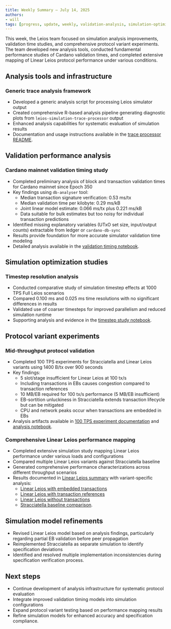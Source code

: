 ```yaml
---
title: Weekly Summary – July 14, 2025
authors:
- will
tags: [progress, update, weekly, validation-analysis, simulation-optimization, trace-processor, linear-leios, stracciatella]
---
```


This week, the Leios team focused on simulation analysis improvements, validation time studies, and comprehensive protocol variant experiments. The team developed new analysis tools, conducted fundamental performance studies of Cardano validation times, and completed extensive mapping of Linear Leios protocol performance under various conditions.

## Analysis tools and infrastructure

### Generic trace analysis framework

- Developed a generic analysis script for processing Leios simulator output
- Created comprehensive R-based analysis pipeline generating diagnostic plots from `leios-simulation-trace-processor` output
- Enhanced analysis capabilities for systematic evaluation of simulation results
- Documentation and usage instructions available in the [trace processor README](https://github.com/input-output-hk/ouroboros-leios/blob/main/analysis/trace-processor/ReadMe.md).

## Validation performance analysis

### Cardano mainnet validation timing study

- Completed preliminary analysis of block and transaction validation times for Cardano mainnet since Epoch 350
- Key findings using `db-analyser` tool:
  - Median transaction signature verification: 0.53 ms/tx
  - Median validation time per kilobyte: 0.29 ms/kB  
  - Joint linear model estimate: 0.066 ms/tx plus 0.221 ms/kB
  - Data suitable for bulk estimates but too noisy for individual transaction predictions
- Identified missing explanatory variables (UTxO set size, input/output counts) extractable from ledger or `cardano-db-sync`
- Results provide foundation for more accurate simulator validation time modeling
- Detailed analysis available in the [validation timing notebook](https://github.com/input-output-hk/ouroboros-leios/blob/main/analysis/timings/preliminary.ipynb).

## Simulation optimization studies

### Timestep resolution analysis

- Conducted comparative study of simulation timestep effects at 1000 TPS Full Leios scenarios
- Compared 0.100 ms and 0.025 ms time resolutions with no significant differences in results
- Validated use of coarser timesteps for improved parallelism and reduced simulation runtime
- Supporting analysis and evidence in the [timestep study notebook](https://github.com/input-output-hk/ouroboros-leios/blob/main/analysis/sims/2025w27/analysis.ipynb).

## Protocol variant experiments

### Mid-throughput protocol validation

- Completed 100 TPS experiments for Stracciatella and Linear Leios variants using 1400 B/tx over 900 seconds
- Key findings:
  - 5 slot/stage insufficient for Linear Leios at 100 tx/s
  - Including transactions in EBs causes congestion compared to transaction references
  - 10 MB/EB required for 100 tx/s performance (5 MB/EB insufficient)
  - EB-sortition unluckiness in Stracciatella extends transaction lifecycle but can be mitigated
  - CPU and network peaks occur when transactions are embedded in EBs
- Analysis artifacts available in [100 TPS experiment documentation](https://github.com/input-output-hk/ouroboros-leios/blob/main/analysis/sims/2025w29b/ReadMe.pdf) and [analysis notebook](https://github.com/input-output-hk/ouroboros-leios/blob/main/analysis/sims/2025w29b/analysis.ipynb).

### Comprehensive Linear Leios performance mapping

- Completed extensive simulation study mapping Linear Leios performance under various loads and configurations
- Compared multiple Linear Leios variants against Stracciatella baseline
- Generated comprehensive performance characterizations across different throughput scenarios
- Results documented in [Linear Leios summary](https://github.com/input-output-hk/ouroboros-leios/blob/main/analysis/sims/2025w29/summary.pdf) with variant-specific analysis:
  - [Linear Leios with embedded transactions](https://github.com/input-output-hk/ouroboros-leios/blob/main/analysis/sims/2025w29/linear.ipynb)
  - [Linear Leios with transaction references](https://github.com/input-output-hk/ouroboros-leios/blob/main/analysis/sims/2025w29/txrefs.ipynb)
  - [Linear Leios without transactions](https://github.com/input-output-hk/ouroboros-leios/blob/main/analysis/sims/2025w29/notxs.ipynb)
  - [Stracciatella baseline comparison](https://github.com/input-output-hk/ouroboros-leios/blob/main/analysis/sims/2025w29/stracciatella.ipynb).

## Simulation model refinements

- Revised Linear Leios model based on analysis findings, particularly regarding partial EB validation before peer propagation
- Reimplemented Stracciatella as separate simulation to identify specification deviations
- Identified and resolved multiple implementation inconsistencies during specification verification process.

## Next steps

- Continue development of analysis infrastructure for systematic protocol evaluation
- Integrate improved validation timing models into simulation configurations
- Expand protocol variant testing based on performance mapping results
- Refine simulation models for enhanced accuracy and specification compliance.
